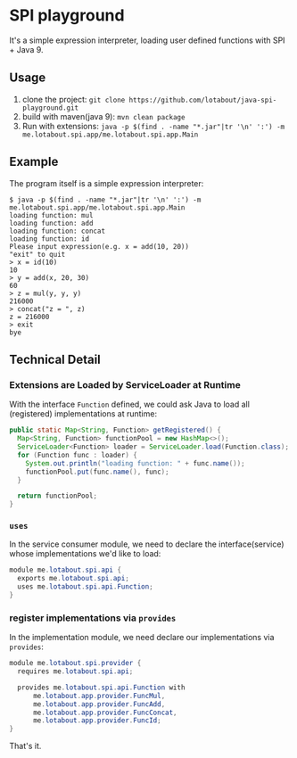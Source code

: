 # SPI playground

It's a simple expression interpreter, loading user defined functions with SPI + Java 9.

## Usage

1. clone the project: `git clone https://github.com/lotabout/java-spi-playground.git`
2. build with maven(java 9): `mvn clean package`
3. Run with extensions: `java -p $(find . -name "*.jar"|tr '\n' ':') -m me.lotabout.spi.app/me.lotabout.spi.app.Main`

## Example

The program itself is a simple expression interpreter:

```
$ java -p $(find . -name "*.jar"|tr '\n' ':') -m me.lotabout.spi.app/me.lotabout.spi.app.Main
loading function: mul
loading function: add
loading function: concat
loading function: id
Please input expression(e.g. x = add(10, 20))
"exit" to quit
> x = id(10)
10
> y = add(x, 20, 30)
60
> z = mul(y, y, y)
216000
> concat("z = ", z)
z = 216000
> exit
bye
```

## Technical Detail

### Extensions are Loaded by ServiceLoader at Runtime

With the interface `Function` defined, we could ask Java to load all
(registered) implementations at runtime:

```java
public static Map<String, Function> getRegistered() {
  Map<String, Function> functionPool = new HashMap<>();
  ServiceLoader<Function> loader = ServiceLoader.load(Function.class);
  for (Function func : loader) {
    System.out.println("loading function: " + func.name());
    functionPool.put(func.name(), func);
  }

  return functionPool;
}
```

### `uses`

In the service consumer module, we need to declare the interface(service)
whose implementations we'd like to load:

```java
module me.lotabout.spi.api {
  exports me.lotabout.spi.api;
  uses me.lotabout.spi.api.Function;
}
```

### register implementations via `provides`

In the implementation module, we need declare our implementations via
`provides`:

```java
module me.lotabout.spi.provider {
  requires me.lotabout.spi.api;

  provides me.lotabout.spi.api.Function with
      me.lotabout.app.provider.FuncMul,
      me.lotabout.app.provider.FuncAdd,
      me.lotabout.app.provider.FuncConcat,
      me.lotabout.app.provider.FuncId;
}
```

That's it.
